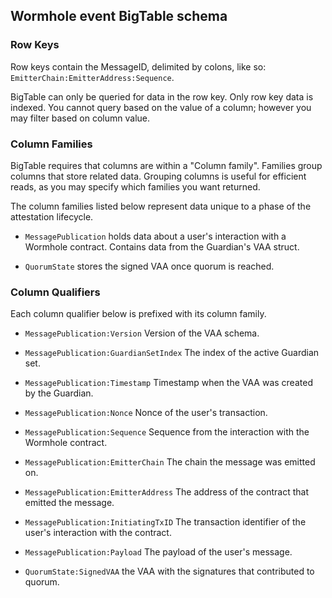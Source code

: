 ## Wormhole event BigTable schema

### Row Keys

Row keys contain the MessageID, delimited by colons, like so: `EmitterChain:EmitterAddress:Sequence`.

BigTable can only be queried for data in the row key. Only row key data is indexed. You cannot query based on the value of a column; however you may filter based on column value.

### Column Families

BigTable requires that columns are within a "Column family". Families group columns that store related data. Grouping columns is useful for efficient reads, as you may specify which families you want returned.

The column families listed below represent data unique to a phase of the attestation lifecycle.

- `MessagePublication` holds data about a user's interaction with a Wormhole contract. Contains data from the Guardian's VAA struct.

- `QuorumState` stores the signed VAA once quorum is reached.

### Column Qualifiers

Each column qualifier below is prefixed with its column family.

- `MessagePublication:Version` Version of the VAA schema.
- `MessagePublication:GuardianSetIndex` The index of the active Guardian set.
- `MessagePublication:Timestamp` Timestamp when the VAA was created by the Guardian.
- `MessagePublication:Nonce` Nonce of the user's transaction.
- `MessagePublication:Sequence` Sequence from the interaction with the Wormhole contract.
- `MessagePublication:EmitterChain` The chain the message was emitted on.
- `MessagePublication:EmitterAddress` The address of the contract that emitted the message.
- `MessagePublication:InitiatingTxID` The transaction identifier of the user's interaction with the contract.
- `MessagePublication:Payload` The payload of the user's message.

- `QuorumState:SignedVAA` the VAA with the signatures that contributed to quorum.
